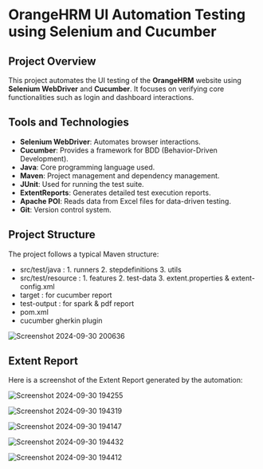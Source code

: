 # OrangeHRM UI Automation Testing using Selenium and Cucumber

## Project Overview
This project automates the UI testing of the **OrangeHRM** website using **Selenium WebDriver** and **Cucumber**. It focuses on verifying core functionalities such as login and dashboard interactions.

## Tools and Technologies
- **Selenium WebDriver**: Automates browser interactions.
- **Cucumber**: Provides a framework for BDD (Behavior-Driven Development).
- **Java**: Core programming language used.
- **Maven**: Project management and dependency management.
- **JUnit**: Used for running the test suite.
- **ExtentReports**: Generates detailed test execution reports.
- **Apache POI**: Reads data from Excel files for data-driven testing.
- **Git**: Version control system.

## Project Structure
The project follows a typical Maven structure:

- src/test/java : 1. runners 2. stepdefinitions 3. utils
- src/test/resource : 1. features 2. test-data 3. extent.properties & extent-config.xml
- target : for cucumber report
- test-output : for spark & pdf report
- pom.xml
- cucumber gherkin plugin

![Screenshot 2024-09-30 200636](https://github.com/user-attachments/assets/af300884-6171-4d2f-8e63-e88c211d22b5)


## Extent Report

Here is a screenshot of the Extent Report generated by the automation:

![Screenshot 2024-09-30 194255](https://github.com/user-attachments/assets/af301c61-d71a-48e2-b607-9e27ee27a274)

![Screenshot 2024-09-30 194319](https://github.com/user-attachments/assets/9c244add-3372-4b8d-a5ee-5369cf084dab)

![Screenshot 2024-09-30 194147](https://github.com/user-attachments/assets/e59266db-66f0-48e6-8e20-39f760d04afa)

![Screenshot 2024-09-30 194432](https://github.com/user-attachments/assets/cbd776a4-a809-472d-8bc4-6a4530864fc6)

![Screenshot 2024-09-30 194412](https://github.com/user-attachments/assets/6603e65b-d0d2-4273-be2e-5a398b4e435b)



